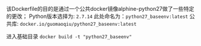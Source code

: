 该Dockerfile的目的是通过一个公共docker镜像alphine-python27做了一些特定的更改；
Python版本选择为: `2.7.14`
此处命名为：`python27_baseenv:latest`
公共库: `docker.io/guomaoqiu/python27_baseenv:latest`


进入基础目录
`docker build -t "python27_baseenv"`

